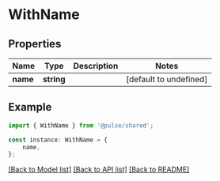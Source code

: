 # WithName


## Properties

Name | Type | Description | Notes
------------ | ------------- | ------------- | -------------
**name** | **string** |  | [default to undefined]

## Example

```typescript
import { WithName } from '@pulse/shared';

const instance: WithName = {
    name,
};
```

[[Back to Model list]](../README.md#documentation-for-models) [[Back to API list]](../README.md#documentation-for-api-endpoints) [[Back to README]](../README.md)

